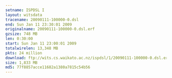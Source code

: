 ```yaml
---
setname: ISPDSL I
layout: witsdata
tracename: 20090111-100000-0.dsl
end: Sun Jan 11 23:30:01 2009
originalname: 20090111-100000-0.dsl.erf
gzsize: 748 MB
len: 0:30:00
start: Sun Jan 11 23:00:01 2009
totalwirelen: 13,348 MB
pkts: 24 million
download: ftp://wits.cs.waikato.ac.nz/ispdsl/1/20090111-100000-0.dsl.erf.gz
size: 1,833 MB
md5: 77f8857acce11682a1380a7815c54b56
---
```

